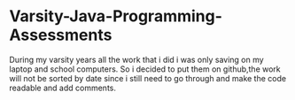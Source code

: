 # Varsity-Java-Programming-Assessments
During my varsity years all the work that i did i was only saving on my laptop and school computers. So i decided to put them on github,the work will not be sorted by date since i still need to go through and make the code readable and add comments.
